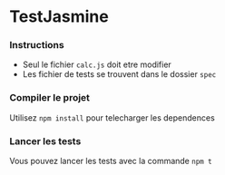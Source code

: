 # TestJasmine

### Instructions

* Seul le fichier `calc.js` doit etre modifier
* Les fichier de tests se trouvent dans le dossier `spec`

### Compiler le projet

Utilisez `npm install` pour telecharger les dependences

### Lancer les tests

Vous pouvez lancer les tests avec la commande `npm t`
